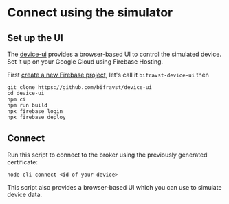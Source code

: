 # Connect using the simulator

## Set up the UI

The [device-ui](https://github.com/bifravst/device-ui) provides a browser-based
UI to control the simulated device. Set it up on your Google Cloud using
Firebase Hosting.

First
[create a new Firebase project](https://firebase.google.com/docs/web/setup),
let's call it `bifravst-device-ui` then

    git clone https://github.com/bifravst/device-ui
    cd device-ui
    npm ci
    npm run build
    npx firebase login
    npx firebase deploy

## Connect

Run this script to connect to the broker using the previously generated
certificate:

    node cli connect <id of your device>

This script also provides a browser-based UI which you can use to simulate
device data.
